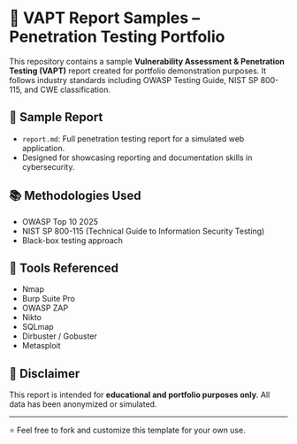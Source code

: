 # 🔐 VAPT Report Samples – Penetration Testing Portfolio

This repository contains a sample **Vulnerability Assessment & Penetration Testing (VAPT)** report created for portfolio demonstration purposes. It follows industry standards including OWASP Testing Guide, NIST SP 800-115, and CWE classification.

## 📄 Sample Report

- `report.md`: Full penetration testing report for a simulated web application.
- Designed for showcasing reporting and documentation skills in cybersecurity.


## 📚 Methodologies Used

- OWASP Top 10 2025
- NIST SP 800-115 (Technical Guide to Information Security Testing)
- Black-box testing approach

## 🧰 Tools Referenced

- Nmap
- Burp Suite Pro
- OWASP ZAP
- Nikto
- SQLmap
- Dirbuster / Gobuster
- Metasploit

## 📌 Disclaimer

This report is intended for **educational and portfolio purposes only**. All data has been anonymized or simulated.

---

⭐ Feel free to fork and customize this template for your own use.

